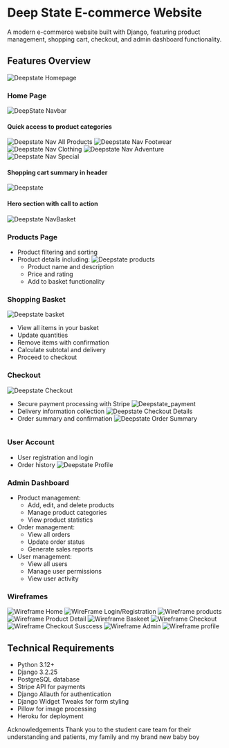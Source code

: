 # Deep State E-commerce Website

A modern e-commerce website built with Django, featuring product management, shopping cart, checkout, and admin dashboard functionality.

## Features Overview

![Deepstate Homepage](/static/images/deepstate_homepage_alt.png)

### Home Page
![DeepState Navbar](/static/images/deepstate_navbar.png)
#### Quick access to product categories
![Deepstate Nav All Products](/static/images/deepstate_navbar_allproducts.png)
![Deepstate Nav Footwear](static/images/deepstate_navbar_footwear.png)
![Deepstate Nav Clothing](static/images/deepstate_navbar_clothing.png)
![Deepstate Nav Adventure](static/images/deepstate_navbar_adventure.png)
![Deepstate Nav Special](static/images/deepstate_navbar_specials.png)

#### Shopping cart summary in header
![Deepstate](static/images/deepstate_basket_nav.png)

#### Hero section with call to action
![Deepstate NavBasket](/static/images/deepstate_home_hero.png)


### Products Page
- Product filtering and sorting
- Product details including:
![Deepstate products](static/images/deepstate_product_detail.png)
  - Product name and description
  - Price and rating
  - Add to basket functionality
 
### Shopping Basket

![Deepstate basket](static/images/deepstate_basket.png)

- View all items in your basket
- Update quantities
- Remove items with confirmation
- Calculate subtotal and delivery
- Proceed to checkout

### Checkout
![Deepstate Checkout](static/images/deepstate_checkout_overview.png)
- Secure payment processing with Stripe
![Deepstate_payment](static/images/deepstate_checkout_payment.png)
- Delivery information collection
![Deepstate Checkout Details](static/images/deepstate_checkout_details.png)
- Order summary and confirmation
![Deepstate Order Summary](static/images/deepstate_checkout_order_summary.png)

![]()

### User Account
- User registration and login
- Order history
![Deepstate Profile](static/images/deepstate_profile.png)

### Admin Dashboard
- Product management:
  - Add, edit, and delete products
  - Manage product categories
  - View product statistics
- Order management:
  - View all orders
  - Update order status
  - Generate sales reports
- User management:
  - View all users
  - Manage user permissions
  - View user activity
 
### Wireframes
![Wireframe Home](static/images/deepstate_wireframe_home.png)
![WireFrame Login/Registration](static/images/deepstate_wireframe_logreg.png)
![Wireframe products](static/images/deepstate_wireframe_products.png)
![Wireframe Product Detail](static/images/deepstate_wireframe_product_detail.png)
![Wireframe Baskeet](static/images/deepstate_wireframe_basket.png)
![Wireframe Checkout](static/images/deepstate_wireframe_checkout.png)
![Wireframe Checkout Susccess](static/images/deepstate_wireframe_checkout_success.png)
![Wireframe Admin](static/images/deepstate_wireframe_admin_dashpng.png)
![Wireframe profile](static/images/deepstate_wireframe_profile.png)
 
## Technical Requirements

- Python 3.12+
- Django 3.2.25
- PostgreSQL database
- Stripe API for payments
- Django Allauth for authentication
- Django Widget Tweaks for form styling
- Pillow for image processing
- Heroku for deployment

Acknowledgements
Thank you to the student care team for their understanding and patients, my family and my brand new baby boy
